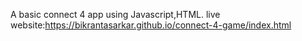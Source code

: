 A basic connect 4 app using Javascript,HTML.
live website:https://bikrantasarkar.github.io/connect-4-game/index.html
